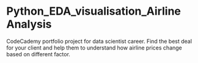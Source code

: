 # Python_EDA_visualisation_Airline Analysis
 CodeCademy portfolio project for data scientist career. Find the best deal for your client and help them to understand how airline prices change based on different factor.
